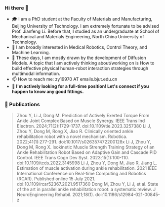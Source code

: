 ### Hi there 👋


- 🎓 I am a PhD student at the Faculty of Materials and Manufacturing, Beijing University of Technology. I am extremely fortunate to be advised Prof. Jianfeng Li. Before that, I studied as an undergraduate at School of Mechanical and Materials Engineering, North China University of Technology.
- 🔬 I am broadly interested in Medical Robotics, Control Theory, and Machine Learning.
- 🔎 These days, I am mostly drawn by the development of Diffusion Models. A topic that I am actively thinking about/working on is How to build effective physical human-robot interaction strategies through multimodal information.
- 📫 How to reach me: zy19970 AT emails.bjut.edu.cn
- 💼 **I'm actively looking for a full-time position! Let's connect if you happen to know any good fittings.**

### 📜 Publications
>
>Zhou Y, Li J, Dong M. Prediction of Actively Exerted Torque From Ankle Joint Complex Based on Muscle Synergy. IEEE Trans Ind Electron. 2024;71(2):1729-1737. doi:10.1109/tie.2023.3257380
>Li J, Zhou Y, Dong M, Rong X, Jiao R. Clinically oriented ankle rehabilitation robot with a novel  mechanism. Robotica. 2022;41(1):277-291. doi:10.1017/s026357472200128x
>Li J, Zhou Y, Dong M, Rong X. Isokinetic Muscle Strength Training Strategy of an Ankle Rehabilitation Robot Based on Adaptive Gain and Cascade PID Control. IEEE Trans Cogn Dev Syst. 2023;15(1):100-110. doi:10.1109/tcds.2022.3145998
>Li J, Zhou Y, Dong M, Jiao R, Jiang L. Estimation of muscle activation during ankle rehabilitation. 2021 IEEE International Conference on Real-time Computing and Robotics (RCAR). Published online 15 July 2021. doi:10.1109/rcar52367.2021.9517360
>Dong M, Zhou Y, Li J, et al. State of the art in parallel ankle rehabilitation robot: a systematic review. J NeuroEngineering Rehabil. 2021;18(1). doi:10.1186/s12984-021-00845-z
>

<!--
**zy19970/zy19970** is a ✨ _special_ ✨ repository because its `README.md` (this file) appears on your GitHub profile.

Here are some ideas to get you started:

- 🔭 I’m currently working on ...
- 🌱 I’m currently learning ...
- 👯 I’m looking to collaborate on ...
- 🤔 I’m looking for help with ...
- 💬 Ask me about ...
- 📫 How to reach me: ...
- 😄 Pronouns: ...
- ⚡ Fun fact: ...
-->
